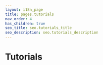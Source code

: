 ```yaml
---
layout: i18n_page
title: pages.tutorials
nav_order: 4
has_children: true
seo_title: seo.tutorials_title
seo_description: seo.tutorials_description
---
```


# Tutorials
